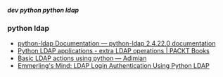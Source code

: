 _**dev python python ldap**_

### python ldap

- [python-ldap Documentation — python-ldap 2.4.22.0 documentation](https://www.python-ldap.org/doc/html/index.html)
- [Python LDAP applications - extra LDAP operations | PACKT Books](https://www.packtpub.com/books/content/python-ldap-applications-extra-ldap-operations-and-ldap-url-library)
- [Basic LDAP actions using python — Adimian](http://www.adimian.com/blog/2014/10/basic-ldap-actions-using-python/)
- [Emmerling's Mind: LDAP Login Authentication Using Python LDAP](http://blog.emfeld.com/2013/03/ldap-login-authentication-using-python.html)
